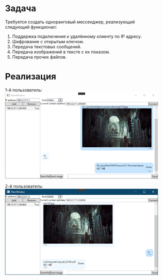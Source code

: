 # Задача

Требуется создать одноранговый мессенджер, реализующий следующий
функционал:

1. Поддержка подключения к удалённому клиенту по IP адресу.
2. Шифрование с открытым ключом.
3. Передача текстовых сообщений.
4. Передача изображений в тексте с их показом.
5. Передача прочих файлов.

# Реализация

1-й пользователь:
![](_readme_images/1.png)

2-й пользователь:
![](_readme_images/2.png)